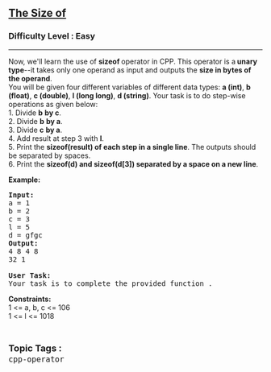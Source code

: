 <h2><a href="https://practice.geeksforgeeks.org/problems/the-size-of/1?page=10&difficulty[]=0&status[]=solved&sortBy=submissions">The Size of</a></h2><h3>Difficulty Level : Easy</h3><hr><div class="problems_problem_content__Xm_eO"><p>Now, we'll learn the use of <strong>sizeof </strong>operator in CPP. This operator is a<strong> unary type</strong>--it takes only one operand as input and outputs the <strong>size in bytes of the operand</strong>.<br>
You will be given four different variables of different data types: <strong>a (int)</strong>, <strong>b (float)</strong>, <strong>c (double)</strong>, <strong>l (long long)</strong>, <strong>d (string)</strong>. Your task is to do step-wise operations as given below:<br>
1. Divide <strong>b</strong> <strong>by c</strong>.<br>
2. Divide <strong>b</strong> <strong>by a</strong>.<br>
3. Divide <strong>c</strong> <strong>by a</strong>.<br>
4. Add result at step 3 with <strong>l</strong>.<br>
5. Print the <strong>sizeof(result) of each step in a single line</strong>. The outputs should be separated by spaces.<br>
6. Print the <strong>sizeof(d) and sizeof(d[3]) separated by a space on a new line</strong>.</p>

<p><strong>Example:</strong></p>

<pre><strong>Input:</strong>
a = 1 
b = 2
c = 3
l = 5
d = gfgc
<strong>Output:
</strong>4 8 4 8
32 1

<strong>User Task: </strong>
Your task is to complete the provided function . </pre>

<p><strong>Constraints:</strong><br>
1 &lt;= a, b, c &lt;= 106<br>
1 &lt;= l &lt;= 1018</p>
</div><br><p><span style=font-size:18px><strong>Topic Tags : </strong><br><code>cpp-operator</code>&nbsp;